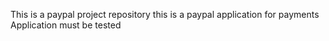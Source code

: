 This is a paypal project repository
this is a paypal application for payments
Application must be tested
